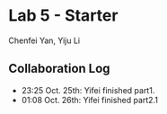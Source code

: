 # Lab 5 - Starter
Chenfei Yan, Yiju Li

## Collaboration Log
- 23:25 Oct. 25th: Yifei finished part1.
- 01:08 Oct. 26th: Yifei finished part2.1
